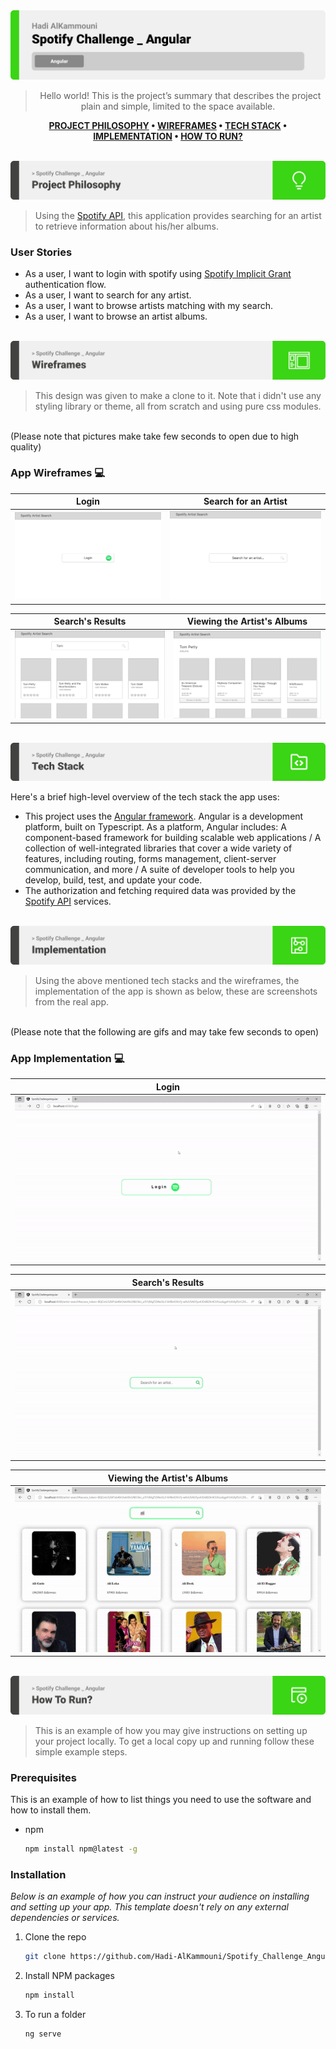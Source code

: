 <img src="./readme/title1.svg"/>

<div align="center">

> Hello world! This is the project’s summary that describes the project plain and simple, limited to the space available.  

**[PROJECT PHILOSOPHY](#-project-philosophy) • [WIREFRAMES](#-wireframes) • [TECH STACK](#-tech-stack) • [IMPLEMENTATION](#-impplementation) • [HOW TO RUN?](#-how-to-run)**
</div>

<br>


<img src="./readme/title2.svg" id="-project-philosophy"/>

> Using the [Spotify API](https://developer.spotify.com/documentation/web-api/), this application provides searching for an artist to 
retrieve information about his/her albums.


### User Stories
- As a user, I want to login with spotify using [Spotify Implicit Grant](https://developer.spotify.com/documentation/general/guides/authorization/implicit-grant/) authentication flow.
- As a user, I want to search for any artist.
- As a user, I want to browse artists matching with my search.
- As a user, I want to browse an artist albums.

<br>

<img src="./readme/title3.svg" id="-wireframes"/>

> This design was given to make a clone to it.
Note that i didn't use any styling library or theme, all from scratch and using pure css modules.
<br>
(Please note that pictures make take few seconds to open due to high quality)

### App Wireframes 💻

| Login  | Search for an Artist
| -----------------| -----|
| <img src="./readme/wireframes/login.png" /> | <img src="./readme/wireframes/search-for-an-artist.png"/> |

| Search's Results  | Viewing the Artist's Albums
| -----------------| -----|
| <img src="./readme/wireframes/searching-results.png"/> | <img src="./readme/wireframes/viewing-artist's-albums.png"/> |

<br>

<img src="./readme/title4.svg" id="-tech-stack"/>

Here's a brief high-level overview of the tech stack the app uses:

- This project uses the [Angular framework](https://angular.io/guide/what-is-angular). Angular is a development platform, built on Typescript. As a platform, Angular includes: A component-based framework for building scalable web applications / A collection of well-integrated libraries that cover a wide variety of features, including routing, forms management, client-server communication, and more / A suite of developer tools to help you develop, build, test, and update your code.
- The authorization and fetching required data was provided by the [Spotify API](https://developer.spotify.com/documentation/web-api/) services.

<br>
<img src="./readme/title5.svg" id="-impplementation"/>

> Using the above mentioned tech stacks and the wireframes, the implementation of the app is shown as below, these are screenshots from the real app.
<br>
(Please note that the following are gifs and may take few seconds to open)

### App Implementation 💻

| Login
| -----------------|
| <img src="./readme/gifs/login.gif" /> |

| Search's Results  |
| -----------------|
| <img src="./readme/gifs/search.gif"/> |

| Viewing the Artist's Albums
| -----------------|
| <img src="./readme/gifs/albums.gif"/> |

<br>
<img src="./readme/title6.svg" id="-how-to-run"/>


> This is an example of how you may give instructions on setting up your project locally.
To get a local copy up and running follow these simple example steps.

### Prerequisites

This is an example of how to list things you need to use the software and how to install them.
* npm
  ```sh
  npm install npm@latest -g
  ```

### Installation

_Below is an example of how you can instruct your audience on installing and setting up your app. This template doesn't rely on any external dependencies or services._

1. Clone the repo
   ```sh
   git clone https://github.com/Hadi-AlKammouni/Spotify_Challenge_Angular.git
   ```
2. Install NPM packages
   ```sh
   npm install
   ```
3. To run a folder
   ```
   ng serve
   ```
